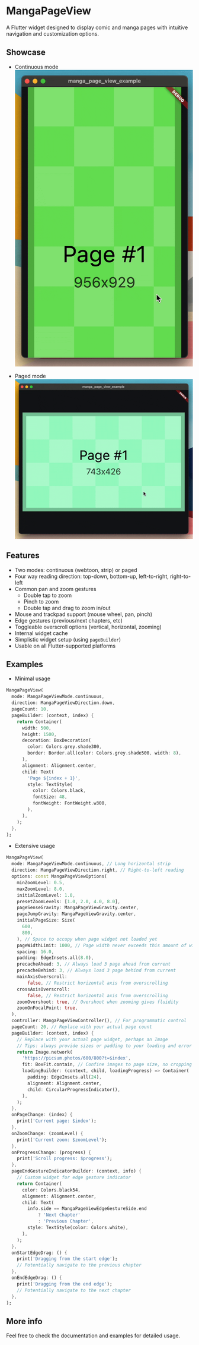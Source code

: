 # MangaPageView

A Flutter widget designed to display comic and manga pages with intuitive navigation and customization options.

## Showcase

- Continuous mode
![Continuous mode](showcase/continuous1.gif)

- Paged mode
![Paged mode](showcase/paged1.gif)

## Features

* Two modes: continuous (webtoon, strip) or paged
* Four way reading direction: top-down, bottom-up, left-to-right, right-to-left
* Common pan and zoom gestures
  * Double tap to zoom
  * Pinch to zoom
  * Double tap and drag to zoom in/out
* Mouse and trackpad support (mouse wheel, pan, pinch)
* Edge gestures (previous/next chapters, etc)
* Toggleable overscroll options (vertical, horizontal, zooming)
* Internal widget cache
* Simplistic widget setup (using `pageBuilder`)
* Usable on all Flutter-supported platforms

## Examples

- Minimal usage
```dart
MangaPageView(
  mode: MangaPageViewMode.continuous,
  direction: MangaPageViewDirection.down,
  pageCount: 10, 
  pageBuilder: (context, index) {
    return Container(
      width: 500,
      height: 1500,
      decoration: BoxDecoration(
        color: Colors.grey.shade300,
        border: Border.all(color: Colors.grey.shade500, width: 8),
      ),
      alignment: Alignment.center,
      child: Text(
        'Page ${index + 1}',
        style: TextStyle(
          color: Colors.black,
          fontSize: 48,
          fontWeight: FontWeight.w300,
        ),
      ),
    );
  },
);
```

- Extensive usage
```dart
MangaPageView(
  mode: MangaPageViewMode.continuous, // Long horizontal strip
  direction: MangaPageViewDirection.right, // Right-to-left reading
  options: const MangaPageViewOptions(
    minZoomLevel: 0.5,
    maxZoomLevel: 8.0,
    initialZoomLevel: 1.0,
    presetZoomLevels: [1.0, 2.0, 4.0, 8.0],
    pageSenseGravity: MangaPageViewGravity.center,
    pageJumpGravity: MangaPageViewGravity.center,
    initialPageSize: Size(
      600,
      800,
    ), // Space to occupy when page widget not loaded yet
    pageWidthLimit: 1000, // Page width never exceeds this amount of width
    spacing: 16.0,
    padding: EdgeInsets.all(8.0),
    precacheAhead: 3, // Always load 3 page ahead from current
    precacheBehind: 3, // Always load 3 page behind from current
    mainAxisOverscroll:
        false, // Restrict horizontal axis from overscrolling
    crossAxisOverscroll:
        false, // Restrict horizontal axis from overscrolling
    zoomOvershoot: true, // Overshoot when zooming gives fluidity
    zoomOnFocalPoint: true,
  ),
  controller: MangaPageViewController(), // For programmatic control
  pageCount: 20, // Replace with your actual page count
  pageBuilder: (context, index) {
    // Replace with your actual page widget, perhaps an Image
    // Tips: always provide sizes or padding to your loading and error widgets, if available
    return Image.network(
      'https://picsum.photos/600/800?t=$index',
      fit: BoxFit.contain, // Confine images to page size, no cropping
      loadingBuilder: (context, child, loadingProgress) => Container(
        padding: EdgeInsets.all(24),
        alignment: Alignment.center,
        child: CircularProgressIndicator(),
      ),
    );
  },
  onPageChange: (index) {
    print('Current page: $index');
  },
  onZoomChange: (zoomLevel) {
    print('Current zoom: $zoomLevel');
  },
  onProgressChange: (progress) {
    print('Scroll progress: $progress');
  },
  pageEndGestureIndicatorBuilder: (context, info) {
    // Custom widget for edge gesture indicator
    return Container(
      color: Colors.black54,
      alignment: Alignment.center,
      child: Text(
        info.side == MangaPageViewEdgeGestureSide.end
            ? 'Next Chapter'
            : 'Previous Chapter',
        style: TextStyle(color: Colors.white),
      ),
    );
  },
  onStartEdgeDrag: () {
    print('Dragging from the start edge');
    // Potentially navigate to the previous chapter
  },
  onEndEdgeDrag: () {
    print('Dragging from the end edge');
    // Potentially navigate to the next chapter
  },
);
```

## More info
Feel free to check the documentation and examples for detailed usage.
